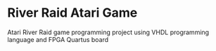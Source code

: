 # River Raid Atari Game
Atari River Raid game programming project using VHDL programming language and FPGA Quartus board
